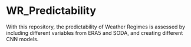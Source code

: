 # WR_Predictability
With this repository, the predictability of Weather Regimes is assessed by including different variables from ERA5 and SODA, and creating different CNN models.

